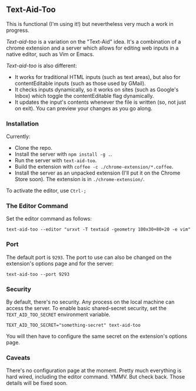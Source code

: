 ## Text-Aid-Too

This is functional (I'm using it!) but nevertheless very much a work in progress.

*Text-aid-too* is a variation on the "Text-Aid" idea.  It's a combination of a
chrome extension and a server which allows for editing web inputs in a native
editor, such as Vim or Emacs.

*Text-aid-too* is also different:
- It works for traditional HTML inputs (such as text areas), but also for
  contentEditable inputs (such as those used by GMail).
- It checks inputs dynamically, so it works on sites (such as Google's Inbox)
  which toggle the contentEditable flag dynamically.
- It updates the input's contents whenever the file is written (so, not just on
  exit).  You can preview your changes as you go along.

### Installation

Currently:
- Clone the repo.
- Install the server with `npm install -g .`.
- Run the server with `text-aid-too`.
- Build the extension with `coffee -c ./chrome-extension/*.coffee`.
- Install the server as an unpacked extension (I'll put it on the Chrome Store
  soon).  The extension is in `./chrome-extension/`.

To activate the editor, use `Ctrl-;`

### The Editor Command

Set the editor command as follows:

```Shell
text-aid-too --editor "urxvt -T textaid -geometry 100x30+80+20 -e vim"
```

### Port

The default port is `9293`.  The port to use can also be changed on the
extension's options page and for the server:

```Shell
text-aid-too --port 9293
```

### Security

By default, there's no security.  Any process on the local machine can access
the server.  To enable basic shared-secret security, set the `TEXT_AID_TOO_SECRET`
environment variable.

```Shell
TEXT_AID_TOO_SECRET="something-secret" text-aid-too
```

You will then have to configure the same secret on the extension's options page.

### Caveats

There's no configuration page at the moment.  Pretty much everything is hard
wired, including the editor command. YMMV.  But check back.  Those details will be fixed soon.
